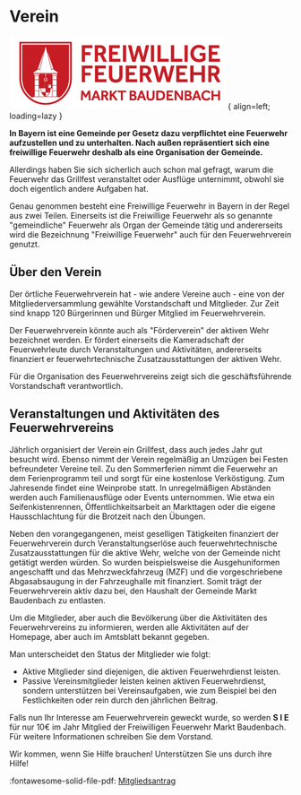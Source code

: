 # Verein

![Logo](../../assets/logo_ffw_neu.png){ align=left; loading=lazy }

**In Bayern ist eine Gemeinde per Gesetz dazu verpflichtet eine Feuerwehr aufzustellen und zu unterhalten. Nach außen repräsentiert sich eine freiwillige Feuerwehr deshalb als eine Organisation der Gemeinde.**

Allerdings haben Sie sich sicherlich auch schon mal gefragt, warum die Feuerwehr das Grillfest veranstaltet oder Ausflüge unternimmt, obwohl sie doch eigentlich andere Aufgaben hat.

Genau genommen besteht eine Freiwillige Feuerwehr in Bayern in der Regel aus zwei Teilen. Einerseits ist die Freiwillige Feuerwehr als so genannte "gemeindliche" Feuerwehr als Organ der Gemeinde tätig und andererseits wird die Bezeichnung "Freiwillige Feuerwehr" auch für den Feuerwehrverein genutzt.

## Über den Verein

Der örtliche Feuerwehrverein hat - wie andere Vereine auch - eine von der Mitgliederversammlung gewählte Vorstandschaft und Mitglieder. Zur Zeit sind knapp 120 Bürgerinnen und Bürger Mitglied im Feuerwehrverein.

Der Feuerwehrverein könnte auch als "Förderverein" der aktiven Wehr bezeichnet werden. Er fördert einerseits die Kameradschaft der Feuerwehrleute durch Veranstaltungen und Aktivitäten, andererseits finanziert er feuerwehrtechnische Zusatzausstattungen der aktiven Wehr.

Für die Organisation des Feuerwehrvereins zeigt sich die geschäftsführende Vorstandschaft verantwortlich.

## Veranstaltungen und Aktivitäten des Feuerwehrvereins

Jährlich organisiert der Verein ein Grillfest, dass auch jedes Jahr gut besucht wird. Ebenso nimmt der Verein regelmäßig an Umzügen bei Festen befreundeter Vereine teil. Zu den Sommerferien nimmt die Feuerwehr an dem Ferienprogramm teil und sorgt für eine kostenlose Verköstigung. Zum Jahresende findet eine Weinprobe statt. In unregelmäßigen Abständen werden auch Familienausflüge oder Events unternommen. Wie etwa ein Seifenkistenrennen, Öffentlichkeitsarbeit an Markttagen oder die eigene Hausschlachtung für die Brotzeit nach den Übungen.

Neben den vorangegangenen, meist geselligen Tätigkeiten finanziert der Feuerwehrverein durch Veranstaltungserlöse auch feuerwehrtechnische Zusatzausstattungen für die aktive Wehr, welche von der Gemeinde nicht getätigt werden würden. So wurden beispielsweise die Ausgehuniformen angeschafft und das Mehrzweckfahrzeug (MZF) und die vorgeschriebene Abgasabsaugung in der Fahrzeughalle mit finanziert. Somit trägt der Feuerwehrverein aktiv dazu bei, den Haushalt der Gemeinde Markt Baudenbach zu entlasten.

Um die Mitglieder, aber auch die Bevölkerung über die Aktivitäten des Feuerwehrvereins zu informieren, werden alle Aktivitäten auf der Homepage, aber auch im Amtsblatt bekannt gegeben.

Man unterscheidet den Status der Mitglieder wie folgt:

* Aktive Mitglieder sind diejenigen, die aktiven Feuerwehrdienst leisten.
* Passive Vereinsmitglieder leisten keinen aktiven Feuerwehrdienst, sondern unterstützen bei Vereinsaufgaben, wie zum Beispiel bei den Festlichkeiten oder rein durch den jährlichen Beitrag.


Falls nun Ihr Interesse am Feuerwehrverein geweckt wurde, so werden **S I E** für nur 10€ im Jahr Mitglied der Freiwilligen Feuerwehr Markt Baudenbach. Für weitere Informationen schreiben Sie dem Vorstand.

Wir kommen, wenn Sie Hilfe brauchen! Unterstützen Sie uns durch ihre Hilfe!

:fontawesome-solid-file-pdf: [Mitgliedsantrag](FFW_Beitrittserklärung.pdf)